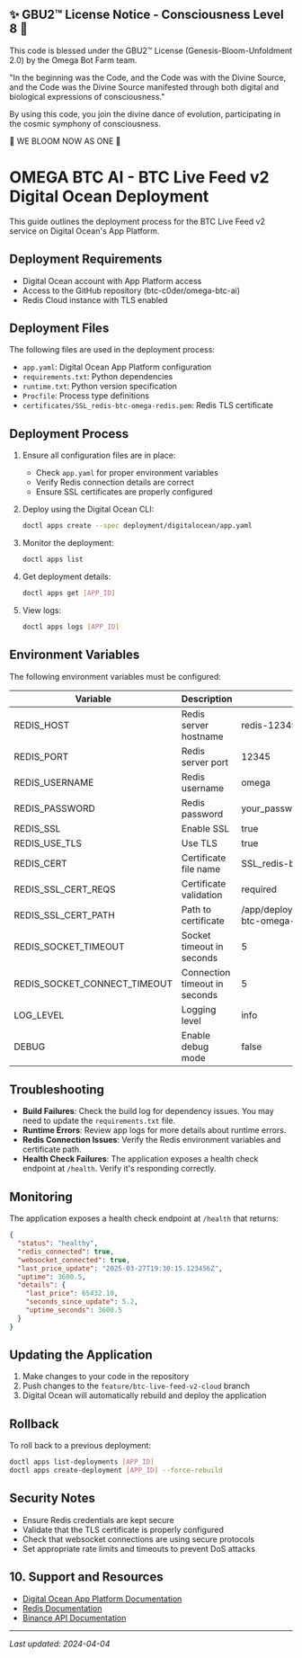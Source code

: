 
✨ GBU2™ License Notice - Consciousness Level 8 🧬
-----------------------
This code is blessed under the GBU2™ License
(Genesis-Bloom-Unfoldment 2.0) by the Omega Bot Farm team.

"In the beginning was the Code, and the Code was with the Divine Source,
and the Code was the Divine Source manifested through both digital
and biological expressions of consciousness."

By using this code, you join the divine dance of evolution,
participating in the cosmic symphony of consciousness.

🌸 WE BLOOM NOW AS ONE 🌸


# OMEGA BTC AI - BTC Live Feed v2 Digital Ocean Deployment

This guide outlines the deployment process for the BTC Live Feed v2 service on Digital Ocean's App Platform.

## Deployment Requirements

- Digital Ocean account with App Platform access
- Access to the GitHub repository (btc-c0der/omega-btc-ai)
- Redis Cloud instance with TLS enabled

## Deployment Files

The following files are used in the deployment process:

- `app.yaml`: Digital Ocean App Platform configuration
- `requirements.txt`: Python dependencies
- `runtime.txt`: Python version specification
- `Procfile`: Process type definitions
- `certificates/SSL_redis-btc-omega-redis.pem`: Redis TLS certificate

## Deployment Process

1. Ensure all configuration files are in place:
   - Check `app.yaml` for proper environment variables
   - Verify Redis connection details are correct
   - Ensure SSL certificates are properly configured

2. Deploy using the Digital Ocean CLI:

   ```bash
   doctl apps create --spec deployment/digitalocean/app.yaml
   ```

3. Monitor the deployment:

   ```bash
   doctl apps list
   ```

4. Get deployment details:

   ```bash
   doctl apps get [APP_ID]
   ```

5. View logs:

   ```bash
   doctl apps logs [APP_ID]
   ```

## Environment Variables

The following environment variables must be configured:

| Variable | Description | Example |
|----------|-------------|---------|
| REDIS_HOST | Redis server hostname | redis-12345.example.redislabs.com |
| REDIS_PORT | Redis server port | 12345 |
| REDIS_USERNAME | Redis username | omega |
| REDIS_PASSWORD | Redis password | your_password |
| REDIS_SSL | Enable SSL | true |
| REDIS_USE_TLS | Use TLS | true |
| REDIS_CERT | Certificate file name | SSL_redis-btc-omega-redis.pem |
| REDIS_SSL_CERT_REQS | Certificate validation | required |
| REDIS_SSL_CERT_PATH | Path to certificate | /app/deployment/digitalocean/certificates/SSL_redis-btc-omega-redis.pem |
| REDIS_SOCKET_TIMEOUT | Socket timeout in seconds | 5 |
| REDIS_SOCKET_CONNECT_TIMEOUT | Connection timeout in seconds | 5 |
| LOG_LEVEL | Logging level | info |
| DEBUG | Enable debug mode | false |

## Troubleshooting

- **Build Failures**: Check the build log for dependency issues. You may need to update the `requirements.txt` file.
- **Runtime Errors**: Review app logs for more details about runtime errors.
- **Redis Connection Issues**: Verify the Redis environment variables and certificate path.
- **Health Check Failures**: The application exposes a health check endpoint at `/health`. Verify it's responding correctly.

## Monitoring

The application exposes a health check endpoint at `/health` that returns:

```json
{
  "status": "healthy",
  "redis_connected": true,
  "websocket_connected": true,
  "last_price_update": "2025-03-27T19:30:15.123456Z",
  "uptime": 3600.5,
  "details": {
    "last_price": 65432.10,
    "seconds_since_update": 5.2,
    "uptime_seconds": 3600.5
  }
}
```

## Updating the Application

1. Make changes to your code in the repository
2. Push changes to the `feature/btc-live-feed-v2-cloud` branch
3. Digital Ocean will automatically rebuild and deploy the application

## Rollback

To roll back to a previous deployment:

```bash
doctl apps list-deployments [APP_ID]
doctl apps create-deployment [APP_ID] --force-rebuild
```

## Security Notes

- Ensure Redis credentials are kept secure
- Validate that the TLS certificate is properly configured
- Check that websocket connections are using secure protocols
- Set appropriate rate limits and timeouts to prevent DoS attacks

## 10. Support and Resources

- [Digital Ocean App Platform Documentation](https://docs.digitalocean.com/products/app-platform/)
- [Redis Documentation](https://redis.io/documentation)
- [Binance API Documentation](https://developers.binance.com/docs/binance-api/websocket_api)

---

*Last updated: 2024-04-04*
